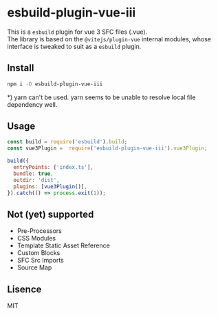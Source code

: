 # esbuild-plugin-vue-iii
This is a `esbuild` plugin for vue 3 SFC files (.vue).  
The library is based on the `@vitejs/plugin-vue` internal modules, whose interface is tweaked to suit as a `esbuild` plugin.

## Install
``` sh
npm i -D esbuild-plugin-vue-iii
```
 *) yarn can't be used. yarn seems to be unable to resolve local file dependency well.

## Usage
``` js
const build = require('esbuild').build;
const vue3Plugin =  require('esbuild-plugin-vue-iii').vue3Plugin;

build({
  entryPoints: ['index.ts'],
  bundle: true,
  outdir: 'dist',
  plugins: [vue3Plugin()],
}).catch(() => process.exit(1));
```

## Not (yet) supported
 - Pre-Processors
 - CSS Modules  
 - Template Static Asset Reference
 - Custom Blocks
 - SFC Src Imports
 - Source Map

## Lisence
MIT